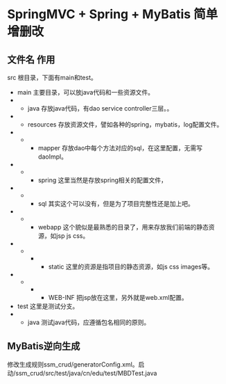 # SpringMVC + Spring + MyBatis 简单增删改

## 文件名	作用

src	根目录，下面有main和test。
- main	主要目录，可以放java代码和一些资源文件。
- - java	存放java代码，有dao service controller三层。。
- - resources	存放资源文件，譬如各种的spring，mybatis，log配置文件。
- - - mapper	存放dao中每个方法对应的sql，在这里配置，无需写daoImpl。
- - - spring	这里当然是存放spring相关的配置文件，
- - - sql	其实这个可以没有，但是为了项目完整性还是加上吧。
- - - webapp	这个貌似是最熟悉的目录了，用来存放我们前端的静态资源，如jsp js css。
- - - - static	这里的资源是指项目的静态资源，如js css images等。
- - - - WEB-INF	把jsp放在这里，另外就是web.xml配置。
- test	这里是测试分支。
- - java	测试java代码，应遵循包名相同的原则。

## MyBatis逆向生成
修改生成规则ssm_crud/generatorConfig.xml。启动/ssm_crud/src/test/java/cn/edu/test/MBDTest.java
